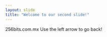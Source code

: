 ```yaml
---
layout: slide
title: "Welcome to our second slide!"
---
```

256bits.com.mx
Use the left arrow to go back!
